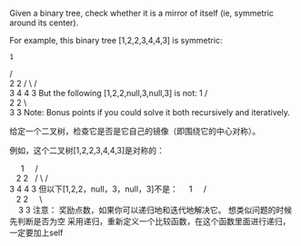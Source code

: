 Given a binary tree, check whether it is a mirror of itself (ie, symmetric around its center).

For example, this binary tree [1,2,2,3,4,4,3] is symmetric:

    1
   / \
  2   2
 / \ / \
3  4 4  3
But the following [1,2,2,null,3,null,3] is not:
    1
   / \
  2   2
   \   \
   3    3
Note:
Bonus points if you could solve it both recursively and iteratively.

给定一个二叉树，检查它是否是它自己的镜像（即围绕它的中心对称）。

例如，这个二叉树[1,2,2,3,4,4,3]是对称的：

     1
    / \
   2   2
  / \ / \
 3  4 4  3
但以下[1,2,2，null，3，null，3]不是：
    1
    / \
   2 2
    \ \
    3 3
注意：
奖励点数，如果你可以递归地和迭代地解决它。
想类似问题的时候先判断是否为空
采用递归，重新定义一个比较函数，在这个函数里面进行递归，一定要加上self

